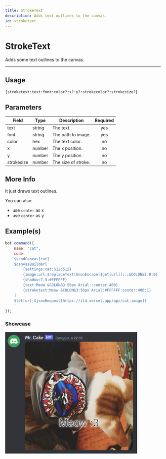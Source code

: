 ```yaml
---
title: StrokeText
description: Adds text outlines to the canvas.
id: stroketext
---
```


# StrokeText

Adds some text outlines to the canvas. 

---

## Usage

```
{stroketext:text:font:color?:x?:y?:strokecolor?:strokesize?}
``` 

## Parameters

| Field | Type | Description | Required |
| ----- | ---- | ----------- | :------: |
| text | string | The text. | yes |
| font | string | The path to image. | yes |
| color | hex | The text color. | no |
| x | number | The x position. | no |
| y | number | The y position. | no |
| strokesize | number | The size of stroke. | no |

## More Info

It just draws text outlines.

You can also:
- use `center` as x
- use `center` as y

## Example(s)
 
```js
bot.command({
    name: "cat",
    code: `
    $sendCanvas[cat]
    $canvasBuilder[
        {settings:cat:512:512}
        {image:url:$replaceText[$nonEscape[$get[url]];:;&COLON&]:0:0}
        {shadow:7.5:#FFFFFF}
        {text:Meow &COLON&3:50px Arial::center:400}
        {stroketext:Meow &COLON&3:50px Arial:#FFFFFF:center:400:1}
    ]
    $let[url;$jsonRequest[https://ild.vercel.app/api/cat;image]]
    `
});

```

### Showcase

![Preview](img/s-cat.png)